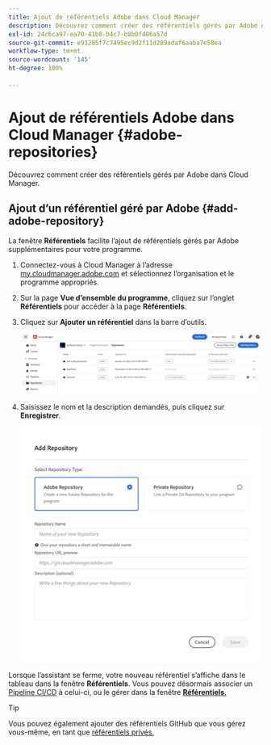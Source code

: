 ```yaml
---
title: Ajout de référentiels Adobe dans Cloud Manager
description: Découvrez comment créer des référentiels gérés par Adobe dans Cloud Manager.
exl-id: 24c6ca97-ea70-41b8-b4c7-b8b0f406a57d
source-git-commit: e93285f7c7495ec9d2f11d289adaf6aaba7e58ea
workflow-type: tm+mt
source-wordcount: '145'
ht-degree: 100%

---
```


# Ajout de référentiels Adobe dans Cloud Manager {#adobe-repositories}

Découvrez comment créer des référentiels gérés par Adobe dans Cloud Manager.

## Ajout d’un référentiel géré par Adobe {#add-adobe-repository}

La fenêtre **Référentiels** facilite l’ajout de référentiels gérés par Adobe supplémentaires pour votre programme.

1. Connectez-vous à Cloud Manager à l’adresse [my.cloudmanager.adobe.com](https://my.cloudmanager.adobe.com/) et sélectionnez l’organisation et le programme appropriés.

1. Sur la page **Vue d’ensemble du programme**, cliquez sur l’onglet **Référentiels** pour accéder à la page **Référentiels**.

1. Cliquez sur **Ajouter un référentiel** dans la barre d’outils.

   ![Bouton Ajouter un référentiel](assets/repositories.png)

1. Saisissez le nom et la description demandés, puis cliquez sur **Enregistrer**.

   ![Boîte de dialogue Ajouter un référentiel](assets/add-repository-wizard.png)

Lorsque l’assistant se ferme, votre nouveau référentiel s’affiche dans le tableau dans la fenêtre **Référentiels**. Vous pouvez désormais associer un [Pipeline CI/CD](/help/overview/ci-cd-pipelines.md) à celui-ci, ou le gérer dans la fenêtre [**Référentiels**.](managing-repositories.md)

>[!TIP]
>
>Vous pouvez également ajouter des référentiels GitHub que vous gérez vous-même, en tant que [référentiels privés.](private-repositories.md)
